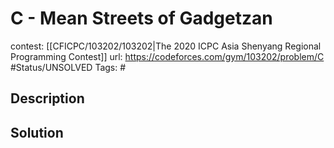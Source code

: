 # C - Mean Streets of Gadgetzan

contest: [[CFICPC/103202/103202|The 2020 ICPC Asia Shenyang Regional Programming Contest]]
url: https://codeforces.com/gym/103202/problem/C
#Status/UNSOLVED
Tags: #

## Description

## Solution

